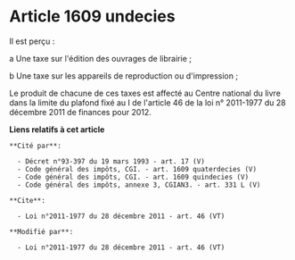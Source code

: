 # Article 1609 undecies

Il est perçu : 

a Une taxe sur l'édition des ouvrages de librairie ; 

b Une taxe sur les appareils de reproduction ou d'impression ; 

Le produit de chacune de ces taxes est affecté au Centre national du livre dans la limite du plafond fixé au I de l'article
46 de la loi n° 2011-1977 du 28 décembre 2011 de finances pour 2012.

**Liens relatifs à cet article**

	**Cité par**:

	  - Décret n°93-397 du 19 mars 1993 - art. 17 (V)
	  - Code général des impôts, CGI. - art. 1609 quaterdecies (V)
	  - Code général des impôts, CGI. - art. 1609 quindecies (V)
	  - Code général des impôts, annexe 3, CGIAN3. - art. 331 L (V)

	**Cite**:

	  - Loi n°2011-1977 du 28 décembre 2011 - art. 46 (VT)

	**Modifié par**:

	  - Loi n°2011-1977 du 28 décembre 2011 - art. 46 (VT)
